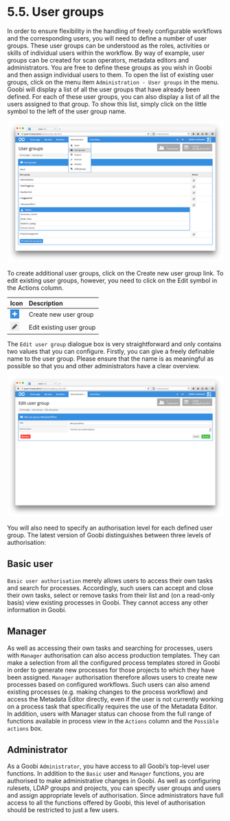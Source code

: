 # 5.5. User groups

In order to ensure flexibility in the handling of freely configurable workflows and the corresponding users, you will need to define a number of user groups. These user groups can be understood as the roles, activities or skills of individual users within the workflow. By way of example, user groups can be created for scan operators, metadata editors and administrators. You are free to define these groups as you wish in Goobi and then assign individual users to them. To open the list of existing user groups, click on the menu item `Administration - User groups` in the menu. Goobi will display a list of all the user groups that have already been defined. For each of these user groups, you can also display a list of all the users assigned to that group. To show this list, simply click on the little symbol to the left of the user group name.

![List of all previously configured user groups and assigned users](../.gitbook/assets/66e.png)

To create additional user groups, click on the Create new user group link. To edit existing user groups, however, you need to click on the Edit symbol in the Actions column.

| Icon | Description |
| :--- | :--- |
| ![ruleset\_02.png](../.gitbook/assets/ruleset_02.png) | Create new user group |
| ![ruleset\_01.png](../.gitbook/assets/ruleset_01.png) | Edit existing user group |

The `Edit user group` dialogue box is very straightforward and only contains two values that you can configure. Firstly, you can give a freely definable name to the user group. Please ensure that the name is as meaningful as possible so that you and other administrators have a clear overview.

![Editing a user group](../.gitbook/assets/67e.png)

You will also need to specify an authorisation level for each defined user group. The latest version of Goobi distinguishes between three levels of authorisation:

## Basic user

`Basic user authorisation` merely allows users to access their own tasks and search for processes. Accordingly, such users can accept and close their own tasks, select or remove tasks from their list and \(on a read-only basis\) view existing processes in Goobi. They cannot access any other information in Goobi.

## Manager

As well as accessing their own tasks and searching for processes, users with `Manager` authorisation can also access production templates. They can make a selection from all the configured process templates stored in Goobi in order to generate new processes for those projects to which they have been assigned. `Manager` authorisation therefore allows users to create new processes based on configured workflows. Such users can also amend existing processes \(e.g. making changes to the process workflow\) and access the Metadata Editor directly, even if the user is not currently working on a process task that specifically requires the use of the Metadata Editor. In addition, users with Manager status can choose from the full range of functions available in process view in the `Actions` column and the `Possible actions` box.

## Administrator

As a Goobi `Administrator`, you have access to all Goobi’s top-level user functions. In addition to the `Basic` user and `Manager` functions, you are authorised to make administrative changes in Goobi. As well as configuring rulesets, LDAP groups and projects, you can specify user groups and users and assign appropriate levels of authorisation. Since administrators have full access to all the functions offered by Goobi, this level of authorisation should be restricted to just a few users.

